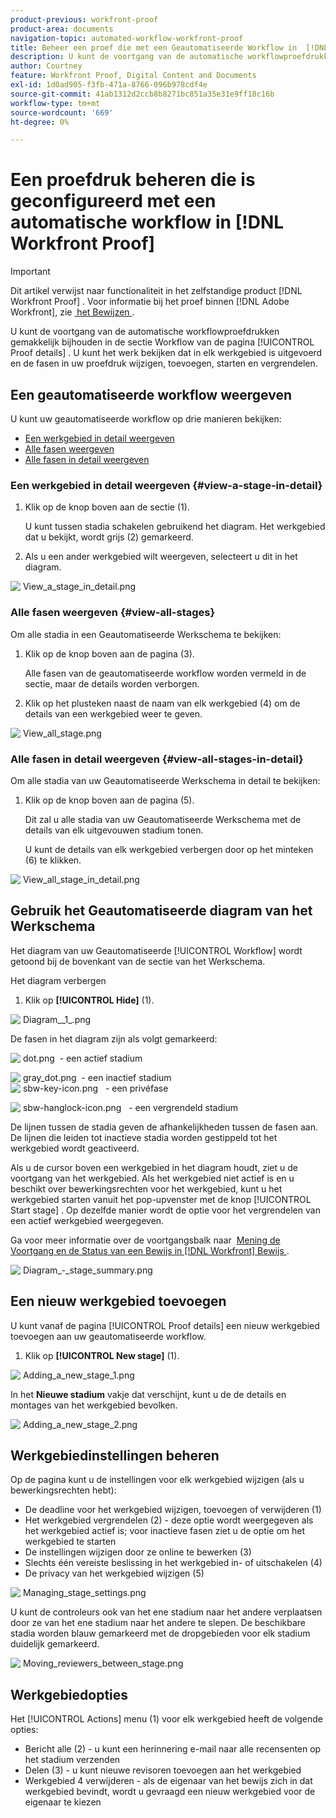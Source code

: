 ```yaml
---
product-previous: workfront-proof
product-area: documents
navigation-topic: automated-workflow-workfront-proof
title: Beheer een proef die met een Geautomatiseerde Workflow in  [!DNL Workfront Proof] wordt gevormd
description: U kunt de voortgang van de automatische workflowproefdrukken gemakkelijk bijhouden in de sectie Workflow van de pagina Proefgegevens. U kunt het werk bekijken dat in elk werkgebied is uitgevoerd en de fasen in uw proefdruk wijzigen, toevoegen, starten en vergrendelen.
author: Courtney
feature: Workfront Proof, Digital Content and Documents
exl-id: 1d0ad905-f3fb-471a-8766-096b978cdf4e
source-git-commit: 41ab1312d2ccb8b8271bc851a35e31e9ff18c16b
workflow-type: tm+mt
source-wordcount: '669'
ht-degree: 0%

---
```


# Een proefdruk beheren die is geconfigureerd met een automatische workflow in [!DNL Workfront Proof]

>[!IMPORTANT]
>
>Dit artikel verwijst naar functionaliteit in het zelfstandige product [!DNL Workfront Proof] . Voor informatie bij het proef binnen [!DNL Adobe Workfront], zie [&#x200B; het Bewijzen &#x200B;](../../../review-and-approve-work/proofing/proofing.md).

U kunt de voortgang van de automatische workflowproefdrukken gemakkelijk bijhouden in de sectie Workflow van de pagina [!UICONTROL Proof details] . U kunt het werk bekijken dat in elk werkgebied is uitgevoerd en de fasen in uw proefdruk wijzigen, toevoegen, starten en vergrendelen.

## Een geautomatiseerde workflow weergeven

U kunt uw geautomatiseerde workflow op drie manieren bekijken:

* [Een werkgebied in detail weergeven](#view-a-stage-in-detail)
* [Alle fasen weergeven](#view-all-stages)
* [Alle fasen in detail weergeven](#view-all-stages-in-detail)

### Een werkgebied in detail weergeven {#view-a-stage-in-detail}

1. Klik op de knop boven aan de sectie (1).

   U kunt tussen stadia schakelen gebruikend het diagram. Het werkgebied dat u bekijkt, wordt grijs (2) gemarkeerd.

1. Als u een ander werkgebied wilt weergeven, selecteert u dit in het diagram.

![&#x200B; View_a_stage_in_detail.png &#x200B;](assets/view-a-stage-in-detail-350x249.png)

### Alle fasen weergeven {#view-all-stages}

Om alle stadia in een Geautomatiseerde Werkschema te bekijken:

1. Klik op de knop boven aan de pagina (3).

   Alle fasen van de geautomatiseerde workflow worden vermeld in de sectie, maar de details worden verborgen.

1. Klik op het plusteken naast de naam van elk werkgebied (4) om de details van een werkgebied weer te geven.

![&#x200B; View_all_stage.png &#x200B;](assets/view-all-stages-350x212.png)

### Alle fasen in detail weergeven {#view-all-stages-in-detail}

Om alle stadia van uw Geautomatiseerde Werkschema in detail te bekijken:

1. Klik op de knop boven aan de pagina (5).

   Dit zal u alle stadia van uw Geautomatiseerde Werkschema met de details van elk uitgevouwen stadium tonen.

   U kunt de details van elk werkgebied verbergen door op het minteken (6) te klikken.

![&#x200B; View_all_stage_in_detail.png &#x200B;](assets/view-all-stages-in-detail-350x370.png)

## Gebruik het Geautomatiseerde diagram van het Werkschema

Het diagram van uw Geautomatiseerde [!UICONTROL Workflow] wordt getoond bij de bovenkant van de sectie van het Werkschema.

Het diagram verbergen

1. Klik op **[!UICONTROL Hide]** (1).

![&#x200B; Diagram__1_.png &#x200B;](assets/diagram--1--350x217.png)

De fasen in het diagram zijn als volgt gemarkeerd:

![&#x200B; dot.png &#x200B;](assets/dot.png) - een actief stadium

![&#x200B; gray_dot.png &#x200B;](assets/grey-dot.png) - een inactief stadium\
![&#x200B; sbw-key-icon.png &#x200B;](assets/sbw-key-icon.png)  - een privéfase

![&#x200B; sbw-hanglock-icon.png &#x200B;](assets/sbw-padlock-icon.png)  - een vergrendeld stadium

De lijnen tussen de stadia geven de afhankelijkheden tussen de fasen aan. De lijnen die leiden tot inactieve stadia worden gestippeld tot het werkgebied wordt geactiveerd.

Als u de cursor boven een werkgebied in het diagram houdt, ziet u de voortgang van het werkgebied. Als het werkgebied niet actief is en u beschikt over bewerkingsrechten voor het werkgebied, kunt u het werkgebied starten vanuit het pop-upvenster met de knop [!UICONTROL Start stage] . Op dezelfde manier wordt de optie voor het vergrendelen van een actief werkgebied weergegeven.

Ga voor meer informatie over de voortgangsbalk naar  [&#x200B; Mening de Voortgang en de Status van een Bewijs in  [!DNL Workfront]  Bewijs &#x200B;](../../../workfront-proof/wp-work-proofsfiles/manage-your-work/view-progress-and-status-of-proof.md).

![&#x200B; Diagram_-_stage_summary.png &#x200B;](assets/diagram---stage-summary-350x214.png)

## Een nieuw werkgebied toevoegen

U kunt vanaf de pagina [!UICONTROL Proof details] een nieuw werkgebied toevoegen aan uw geautomatiseerde workflow.

1. Klik op **[!UICONTROL New stage]** (1).

![&#x200B; Adding_a_new_stage_1.png &#x200B;](assets/adding-a-new-stage-1-350x218.png)

In het **Nieuwe stadium** vakje dat verschijnt, kunt u de de details en montages van het werkgebied bevolken.

![&#x200B; Adding_a_new_stage_2.png &#x200B;](assets/adding-a-new-stage-2-350x332.png)

## Werkgebiedinstellingen beheren

Op de pagina kunt u de instellingen voor elk werkgebied wijzigen (als u bewerkingsrechten hebt):

* De deadline voor het werkgebied wijzigen, toevoegen of verwijderen (1)
* Het werkgebied vergrendelen (2) - deze optie wordt weergegeven als het werkgebied actief is; voor inactieve fasen ziet u de optie om het werkgebied te starten
* De instellingen wijzigen door ze online te bewerken (3)
* Slechts één vereiste beslissing in het werkgebied in- of uitschakelen (4)
* De privacy van het werkgebied wijzigen (5)

![&#x200B; Managing_stage_settings.png &#x200B;](assets/managing-stage-settings-350x93.png)

U kunt de controleurs ook van het ene stadium naar het andere verplaatsen door ze van het ene stadium naar het andere te slepen. De beschikbare stadia worden blauw gemarkeerd met de dropgebieden voor elk stadium duidelijk gemarkeerd.

![&#x200B; Moving_reviewers_between_stage.png &#x200B;](assets/moving-reviewers-between-stages-350x254.png)

## Werkgebiedopties

Het [!UICONTROL Actions] menu (1) voor elk werkgebied heeft de volgende opties:

* Bericht alle (2) - u kunt een herinnering e-mail naar alle recensenten op het stadium verzenden
* Delen (3) - u kunt nieuwe revisoren toevoegen aan het werkgebied
* Werkgebied 4 verwijderen - als de eigenaar van het bewijs zich in dat werkgebied bevindt, wordt u gevraagd een nieuw werkgebied voor de eigenaar te kiezen
